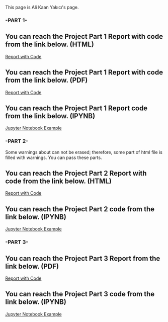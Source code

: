 This page is Ali Kaan Yakıcı's page.

### -PART 1- ###

## You can reach the Project Part 1 Report with code from the link below. (HTML)
[Report with Code](Part1.html)


## You can reach the Project Part 1 Report with code from the link below. (PDF)
[Report with Code](Part1.pdf)


## You can reach the Project Part 1 Report code from the link below. (IPYNB)
[Jupyter Notebook Example](423_proje.ipynb)



### -PART 2- ###

Some warnings about can not be erased; therefore, some part of html file is filled with warnings. You can pass these parts.
## You can reach the Project Part 2 Report with code from the link below. (HTML)
[Report with Code](part2.html)


## You can reach the Project Part 2 code from the link below. (IPYNB)
[Jupyter Notebook Example](part2.ipynb)


### -PART 3- ###

## You can reach the Project Part 3 Report from the link below. (PDF)
[Report with Code](https://github.com/BU-IE-423/fall-23-AliKaanYakici/blob/eb34b30815a771a04ea339fb1c3bcff5b0a74cc5/IE423%20Part%203.pdf)

## You can reach the Project Part 3 code from the link below. (IPYNB)
[Jupyter Notebook Example](part3.ipynb)








